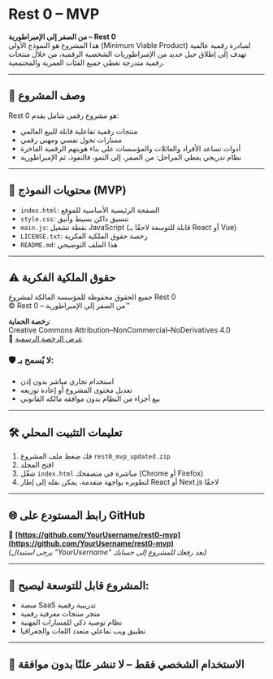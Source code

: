 # Rest 0 – MVP

**من الصفر إلى الإمبراطورية – Rest 0**  
هذا المشروع هو النموذج الأولي (Minimum Viable Product) لمبادرة رقمية عالمية تهدف إلى إطلاق جيل جديد من الإمبراطوريات الشخصية الرقمية، من خلال منتجات رقمية متدرجة تغطي جميع الفئات العمرية والمجتمعية.

---

## 🚀 وصف المشروع

Rest 0 هو مشروع رقمي شامل يقدم:

- منتجات رقمية تفاعلية قابلة للبيع العالمي
- مسارات تحول نفسي ومهني رقمي
- أدوات تساعد الأفراد والعائلات والمؤسسات على بناء هويتهم الرقمية الفاخرة
- نظام تدريجي يغطي المراحل: من الصفر، إلى النمو، فالنفوذ، ثم الإمبراطورية

---

## 📁 محتويات النموذج (MVP)

- `index.html`: الصفحة الرئيسية الأساسية للموقع
- `style.css`: تنسيق داكن بسيط وأنيق
- `main.js`: نقطة تشغيل JavaScript (قابلة للتوسعة لاحقًا بـ React أو Vue)
- `LICENSE.txt`: رخصة حقوق الملكية الفكرية
- `README.md`: هذا الملف التوضيحي

---

## ⚠️ حقوق الملكية الفكرية

جميع الحقوق محفوظة للمؤسسة المالكة لمشروع Rest 0  
© Rest 0 – من الصفر إلى الإمبراطورية™

**رخصة الحماية**:  
Creative Commons Attribution–NonCommercial–NoDerivatives 4.0  
🔗 [عرض الرخصة الرسمية](https://creativecommons.org/licenses/by-nc-nd/4.0/)

### 🛡️ لا يُسمح بـ:
- استخدام تجاري مباشر بدون إذن
- تعديل محتوى المشروع أو إعادة توزيعه
- بيع أجزاء من النظام بدون موافقة مالكه القانوني

---

## 🛠️ تعليمات التثبيت المحلي

1. فك ضغط ملف المشروع `rest0_mvp_updated.zip`
2. افتح المجلد
3. شغّل `index.html` مباشرة في متصفحك (Chrome أو Firefox)
4. لتطويره بواجهة متقدمة، يمكن نقله إلى إطار React أو Next.js لاحقًا

---

## 🌐 رابط المستودع على GitHub

🔗 **[https://github.com/YourUsername/rest0-mvp](https://github.com/YourUsername/rest0-mvp)**  
*(يرجى استبدال "YourUsername" بعد رفعك للمشروع إلى حسابك)*

---

## 👑 المشروع قابل للتوسعة ليصبح:

- منصة SaaS تدريبية رقمية
- متجر منتجات معرفية رقمية
- نظام توصية ذكي للمسارات المهنية
- تطبيق ويب تفاعلي متعدد اللغات والجغرافيا

---

## 📌 الاستخدام الشخصي فقط – لا تنشر علنًا بدون موافقة
